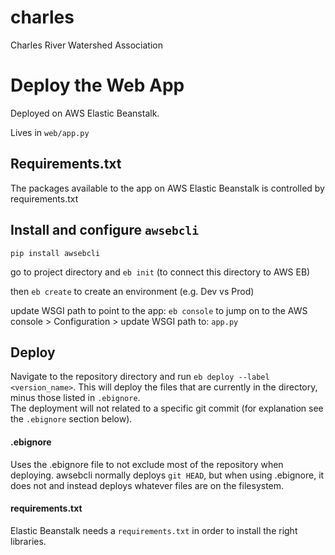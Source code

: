 # charles
Charles River Watershed Association

# Deploy the Web App
Deployed on AWS Elastic Beanstalk.

Lives in `web/app.py`

## Requirements.txt
The packages available to the app on AWS Elastic Beanstalk is controlled by requirements.txt

## Install and configure `awsebcli`
`pip install awsebcli`

go to project directory and `eb init` (to connect this directory to AWS EB)

then `eb create` to create an environment (e.g. Dev vs Prod)

update WSGI path to point to the app:
`eb console` to jump on to the AWS console > Configuration > update WSGI path to:
`app.py` 


## Deploy
Navigate to the repository directory and run `eb deploy --label <version_name>`.
This will deploy the files that are currently in the directory, minus those listed in `.ebignore`.   
The deployment will not related to a specific git commit (for explanation see the `.ebignore` section below).


#### .ebignore
Uses the .ebignore file to not exclude most of the repository when deploying.
awsebcli normally deploys `git HEAD`, but when using .ebignore, it does not and instead deploys whatever files are on the filesystem. 

#### requirements.txt
Elastic Beanstalk needs a `requirements.txt` in order to install the right libraries.

